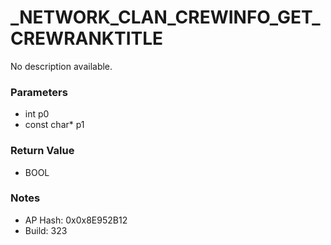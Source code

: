 # _NETWORK_CLAN_CREWINFO_GET_CREWRANKTITLE

No description available.

### Parameters
* int p0
* const char* p1

### Return Value
* BOOL

### Notes
* AP Hash: 0x0x8E952B12
* Build: 323

